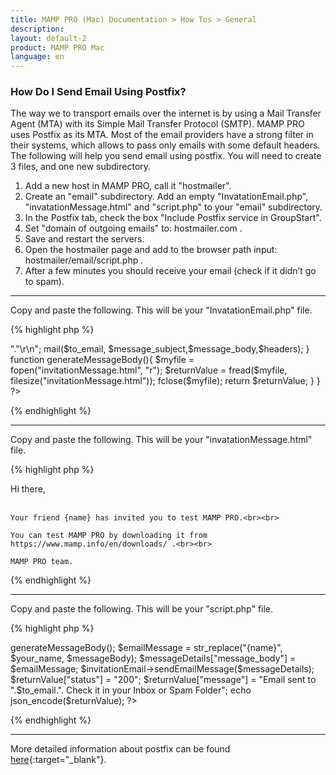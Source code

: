```yaml
---
title: MAMP PRO (Mac) Documentation > How Tos > General
description: 
layout: default-2
product: MAMP PRO Mac
language: en
---
```


### How Do I Send Email Using Postfix?

The way we to transport emails over the internet is by using a Mail Transfer Agent (MTA) with its Simple Mail Transfer Protocol (SMTP). MAMP PRO uses Postfix as its MTA. Most of the email providers have a strong filter in their systems, which allows to pass only emails with some default headers. The following will help you send email using postfix. You will need to create 3 files, and one new subdirectory.

1. Add a new host in MAMP PRO, call it  "hostmailer".
2. Create an "email" subdirectory. Add an empty "InvatationEmail.php", "invatationMessage.html" and "script.php" to your "email" subdirectory. 
3. In the Postfix tab, check the box "Include Postfix service in GroupStart".
4. Set "domain of outgoing emails" to: hostmailer.com .
5. Save and restart the servers.
6. Open the hostmailer page and add to the browser path input: hostmailer/email/script.php .
7. After a few minutes you should receive your email (check if it didn’t go to spam).

---

Copy and paste the following. This will be your "InvatationEmail.php" file.

{% highlight php %}

  <?php
    class InvitationEmail {
		
		function sendEmailMessage($messageDetails){
			$message_subject = $messageDetails["message_subject"];
			$to_email = $messageDetails["to_email"];
			$from_name = $messageDetails["from_name"];
			$from_email = $messageDetails["from_email"];
			$message_body = $messageDetails["message_body"];
			
			$headers = 'MIME-Version: 1.0' . "\r\n";
			$headers .= 'Content-type: text/html; charset=iso-8859-1' . "\r\n";
			$headers .= "From: ".$from_name."<".$from_email.">"."\r\n";
			
			mail($to_email, $message_subject,$message_body,$headers);
		}
		
		function generateMessageBody(){
			$myfile = fopen("invitationMessage.html", "r");
			$returnValue = fread($myfile, filesize("invitationMessage.html"));
			fclose($myfile);
			
			return $returnValue;
		}
	}
?>

 {% endhighlight %}
 
---
 
 Copy and paste the following. This will be your "invatationMessage.html" file.

{% highlight php %}

  <!DOCTYPE html>
<html>
<head>
<title>MAMP PRO Invitation</title>
<meta http-equiv="Content-Type" content="text/html; charset=UTF-8" />
</head>

<body>
	Hi there, <br><br>
	
    Your friend {name} has invited you to test MAMP PRO.<br><br>
    
	You can test MAMP PRO by downloading it from https://www.mamp.info/en/downloads/ .<br><br>
    
    MAMP PRO team.
</body>
</html>

{% endhighlight %}

---

Copy and paste the following. This will be your "script.php" file.

{% highlight php %}

 <?php

/*__________________INPUT_DATA______________________*/

    $to_email = "MyName@MyMailProvider.com"; // change the email recipient
    $your_name = "MyName";

/*____________________SCRIPT________________________*/
    
    require("InvitationEmail.php");
    
    $messageDetails = array();
	$messageDetails["message_subject"] = "Invitation to MAMP PRO";
	$messageDetails["to_email"] = $to_email; 
	$messageDetails["from_name"] = "MAMP PRO";
	$messageDetails["from_email"] = "donotreply";
		
	$invitationEmail = new InvitationEmail();
		
	$messageBody = $invitationEmail->generateMessageBody();
	$emailMessage = str_replace("{name}", $your_name, $messageBody);
		
	$messageDetails["message_body"] = $emailMessage;
		
	$invitationEmail->sendEmailMessage($messageDetails);
	
	$returnValue["status"] = "200";
	$returnValue["message"] = "Email sent to ".$to_email.". Check it in your Inbox or Spam Folder";
	echo json_encode($returnValue);
?>
  
{% endhighlight %}

---

More detailed information about postfix can be found [here](http://www.postfix.org/BASIC_CONFIGURATION_README.html){:target="_blank"}. 










